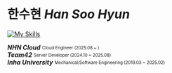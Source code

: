 # 한수현 *Han Soo Hyun*

[![My Skills](https://skillicons.dev/icons?i=kubernetes,go,openstack,python,rabbitmq,elasticsearch)](https://skillicons.dev)

***NHN Cloud***  <sub><sup>Cloud Engineer (2025.08 ~ )</sup></sub>  
***Team42***  <sub><sup>Server Developer (2024.10 ~ 2025.08)</sup></sub>  
***Inha University***  <sub><sup>Mechanical/Software Engineering (2019.03 ~ 2025.02)</sup></sub>
